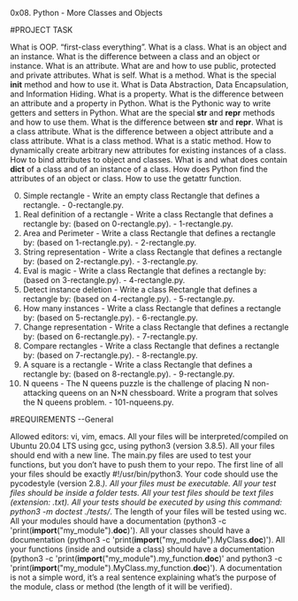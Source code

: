 0x08. Python - More Classes and Objects

#PROJECT TASK

What is OOP. “first-class everything”. What is a class. What is an object and an instance. What is the difference between a class and an object or instance. What is an attribute. What are and how to use public, protected and private attributes. What is self. What is a method. What is the special __init__ method and how to use it. What is Data Abstraction, Data Encapsulation, and Information Hiding. What is a property. What is the difference between an attribute and a property in Python. What is the Pythonic way to write getters and setters in Python. What are the special __str__ and __repr__ methods and how to use them. What is the difference between __str__ and __repr__. What is a class attribute. What is the difference between a object attribute and a class attribute. What is a class method. What is a static method. How to dynamically create arbitrary new attributes for existing instances of a class. How to bind attributes to object and classes. What is and what does contain __dict__ of a class and of an instance of a class. How does Python find the attributes of an object or class. How to use the getattr function.

0. Simple rectangle - Write an empty class Rectangle that defines a rectangle. - 0-rectangle.py.
1. Real definition of a rectangle - Write a class Rectangle that defines a rectangle by: (based on 0-rectangle.py). - 1-rectangle.py.
2. Area and Perimeter - Write a class Rectangle that defines a rectangle by: (based on 1-rectangle.py). - 2-rectangle.py.
3. String representation - Write a class Rectangle that defines a rectangle by: (based on 2-rectangle.py). - 3-rectangle.py.
4. Eval is magic - Write a class Rectangle that defines a rectangle by: (based on 3-rectangle.py). - 4-rectangle.py.
5. Detect instance deletion - Write a class Rectangle that defines a rectangle by: (based on 4-rectangle.py). - 5-rectangle.py.
6. How many instances - Write a class Rectangle that defines a rectangle by: (based on 5-rectangle.py). - 6-rectangle.py.
7. Change representation - Write a class Rectangle that defines a rectangle by: (based on 6-rectangle.py). - 7-rectangle.py.
8. Compare rectangles - Write a class Rectangle that defines a rectangle by: (based on 7-rectangle.py). - 8-rectangle.py.
9. A square is a rectangle - Write a class Rectangle that defines a rectangle by: (based on 8-rectangle.py). - 9-rectangle.py.
10. N queens - The N queens puzzle is the challenge of placing N non-attacking queens on an N×N chessboard. Write a program that solves the N queens problem. - 101-nqueens.py.

#REQUIREMENTS
--General

Allowed editors: vi, vim, emacs.
All your files will be interpreted/compiled on Ubuntu 20.04 LTS using gcc, using python3 (version 3.8.5).
All your files should end with a new line.
The main.py files are used to test your functions, but you don’t have to push them to your repo.
The first line of all your files should be exactly #!/usr/bin/python3.
Your code should use the pycodestyle (version 2.8.*).
All your files must be executable.
All your test files should be inside a folder tests.
All your test files should be text files (extension: .txt).
All your tests should be executed by using this command: python3 -m doctest ./tests/*.
The length of your files will be tested using wc.
All your modules should have a documentation (python3 -c 'print(__import__("my_module").__doc__)').
All your classes should have a documentation (python3 -c 'print(__import__("my_module").MyClass.__doc__)').
All your functions (inside and outside a class) should have a documentation (python3 -c 'print(__import__("my_module").my_function.__doc__)' and python3 -c 'print(__import__("my_module").MyClass.my_function.__doc__)').
A documentation is not a simple word, it’s a real sentence explaining what’s the purpose of the module, class or method (the length of it will be verified).
